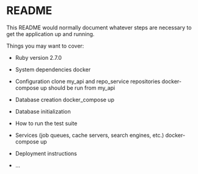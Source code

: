 # README

This README would normally document whatever steps are necessary to get the
application up and running.

Things you may want to cover:

* Ruby version
2.7.0

* System dependencies
docker

* Configuration
clone my_api and repo_service repositories
docker-compose up should be run from my_api

* Database creation
docker_compose up

* Database initialization

* How to run the test suite

* Services (job queues, cache servers, search engines, etc.)
docker-compose up

* Deployment instructions

* ...
